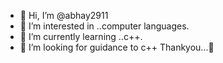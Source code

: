 - 👋 Hi, I’m @abhay2911
- 👀 I’m interested in ..computer languages.
- 🌱 I’m currently learning ..c++.
- 💞️ I’m looking for guidance to c++
Thankyou...💓
